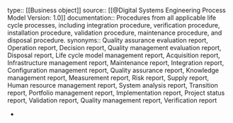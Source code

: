 type:: [[Business object]]
source:: [[@Digital Systems Engineering Process Model Version: 1.0]]
documentation:: Procedures from all applicable life cycle processes, including integration procedure, verification procedure, installation procedure, validation procedure, maintenance procedure, and disposal procedure.
synonyms:: Quality assurance evaluation report, Operation report, Decision report, Quality management evaluation report, Disposal report, Life cycle model management report, Acquisition report, Infrastructure management report, Maintenance report, Integration report, Configuration management report, Quality assurance report, Knowledge management report, Measurement report, Risk report, Supply report, Human resource management report, System analysis report, Transition report, Portfolio management report, Implementation report, Project status report, Validation report, Quality management report, Verification report

-